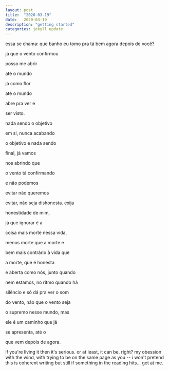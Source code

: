 ```yaml
---
layout: post
title:  "2020-03-19"
date:   2020-03-19
description: "getting started"
categories: jekyll update
---
```

essa se chama: que banho eu tomo pra tá bem agora depois de você?

 já que o vento confirmou
  
  posso me abrir
  
  até o mundo
  
  já como flor
  
  até o mundo
  
  abre pra ver e
  
  ser visto.
  
  nada sendo o objetivo
  
  em si, nunca acabando
  
  o objetivo e nada sendo
  
  final, já vamos
  
  nos abrindo que
  
  o vento tá confirmando
  
  e não podemos 
  
  evitar não queremos
  
  evitar, não seja dishonesta. exija
  
  honestidade de mim,
  
  já que ignorar é a
  
  coisa mais morte nessa vida,
  
  menos morte que a morte e
  
  bem mais contrário à vida que
  
  a morte, que é honesta
  
  e aberta como nós, junto quando
  
  nem estamos, no ritmo quando há
  
  silêncio e só dá pra ver o som
  
  do vento, não que o vento seja
  
  o supremo nesse mundo, mas
  
  ele é um caminho que já
  
  se apresenta, até o
  
  que vem depois de agora.
  
   if you're living it
   then it's serious.
     or at least, it can
   be, right?
   my obession with the
   wind,
     with trying to be on
   the same page as you --
   i won't pretend this is
   coherent writing but still
   if something in the reading
   hits...   get at me.

